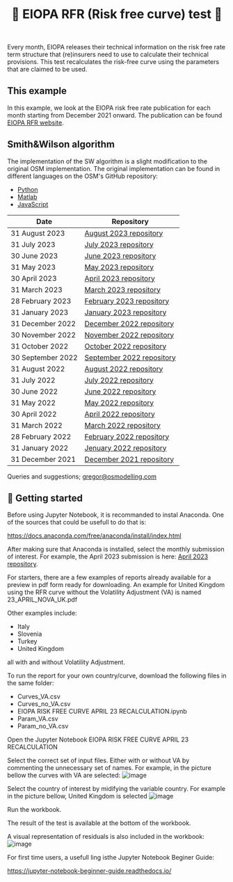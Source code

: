 <h1 align="center" style="border-botom: none">
  <b>
  🐍 EIOPA RFR (Risk free curve) test 🐍
 </b>
</h1>

</br>

Every month, EIOPA releases their technical information on the risk free rate term structure that (re)insurers need to use to calculate their technical provisions. This test recalculates the risk-free curve using the parameters that are claimed to be used.

## This example
In this example, we look at the EIOPA risk free rate publication for each month starting from December 2021 onward. The publication can be found [EIOPA RFR website](https://www.eiopa.europa.eu/tools-and-data/risk-free-interest-rate-term-structures_en).

## Smith&Wilson algorithm

The implementation of the SW algorithm is a slight modification to the original OSM implementation. The original implementation can be found in different languages on the OSM's GitHub repository:
-  [Python](https://github.com/open-source-modelling/insurance_python/tree/main/smith_wilson)
-  [Matlab](https://github.com/open-source-modelling/insurance_matlab/tree/main/smith_wilson)
-  [JavaScript](https://github.com/open-source-modelling/insurance_javascript/tree/main/smith-wilson)

| Date                     | Repository                          |
| -------------------------| ----------------------------------- |
| 31 August 2023           | [August 2023 repository]            |
| 31 July 2023             | [July 2023 repository]              |
| 30 June 2023             | [June 2023 repository]              |
| 31 May 2023              | [May 2023 repository]               |
| 30 April 2023            | [April 2023 repository]             |
| 31 March 2023            | [March 2023 repository]             |
| 28 February 2023         | [February 2023 repository]          |
| 31 January 2023          | [January 2023 repository]           |
| 31 December 2022         | [December 2022 repository]          |
| 30 November 2022         | [November 2022 repository]          |
| 31 October 2022          | [October 2022 repository]           |
| 30 September 2022        | [September 2022 repository]         |
| 31 August 2022           | [August 2022 repository]            |
| 31 July 2022             | [July 2022 repository]              |
| 30 June 2022             | [June 2022 repository]              |
| 31 May 2022              | [May 2022 repository]               |
| 30 April 2022            | [April 2022 repository]             |
| 31 March 2022            | [March 2022 repository]             |
| 28 February 2022         | [February 2022 repository]          |
| 31 January 2022          | [Jenuary 2022 repository]           |
| 31 December 2021         | [December 2021 repository]          |

[August 2023 repository]: https://github.com/open-source-modelling/insurance_jupyter/tree/main/EIOPA_smith_wilson_test/23_August
[July 2023 repository]:https://github.com/open-source-modelling/insurance_jupyter/tree/main/EIOPA_smith_wilson_test/23_July
[June 2023 repository]:https://github.com/open-source-modelling/insurance_jupyter/tree/main/EIOPA_smith_wilson_test/23_June
[May 2023 repository]:https://github.com/open-source-modelling/insurance_jupyter/tree/main/EIOPA_smith_wilson_test/23_May
[April 2023 repository]:https://github.com/open-source-modelling/insurance_jupyter/tree/main/EIOPA_smith_wilson_test/23_April
[March 2023 repository]:https://github.com/open-source-modelling/insurance_jupyter/tree/main/EIOPA_smith_wilson_test/23_March
[February 2023 repository]:https://github.com/open-source-modelling/insurance_jupyter/tree/main/EIOPA_smith_wilson_test/23_February
[January 2023 repository]:https://github.com/open-source-modelling/insurance_jupyter/tree/main/EIOPA_smith_wilson_test/23_January
[December 2022 repository]:https://github.com/open-source-modelling/insurance_jupyter/tree/main/EIOPA_smith_wilson_test/22_December
[November 2022 repository]:https://github.com/open-source-modelling/insurance_jupyter/tree/main/EIOPA_smith_wilson_test/22_November
[October 2022 repository]:https://github.com/open-source-modelling/insurance_jupyter/tree/main/EIOPA_smith_wilson_test/22_October
[September 2022 repository]:https://github.com/open-source-modelling/insurance_jupyter/tree/main/EIOPA_smith_wilson_test/22_September
[August 2022 repository]:https://github.com/open-source-modelling/insurance_jupyter/tree/main/EIOPA_smith_wilson_test/22_August
[July 2022 repository]:https://github.com/open-source-modelling/insurance_jupyter/tree/main/EIOPA_smith_wilson_test/22_July
[June 2022 repository]:https://github.com/open-source-modelling/insurance_jupyter/tree/main/EIOPA_smith_wilson_test/22_June
[May 2022 repository]:https://github.com/open-source-modelling/insurance_jupyter/tree/main/EIOPA_smith_wilson_test/22_May
[April 2022 repository]:https://github.com/open-source-modelling/insurance_jupyter/tree/main/EIOPA_smith_wilson_test/22_April
[March 2022 repository]:https://github.com/open-source-modelling/insurance_jupyter/tree/main/EIOPA_smith_wilson_test/22_March
[February 2022 repository]:https://github.com/open-source-modelling/insurance_jupyter/tree/main/EIOPA_smith_wilson_test/22_February
[Jenuary 2022 repository]:https://github.com/open-source-modelling/insurance_jupyter/tree/main/EIOPA_smith_wilson_test/22_January
[December 2021 repository]:https://github.com/open-source-modelling/insurance_jupyter/tree/main/EIOPA_smith_wilson_test/21_December

Queries and suggestions; gregor@osmodelling.com

## 🚀 Getting started
Before using Jupyter Notebook, it is recommanded to instal Anaconda. One of the sources that could be usefull to do that is: 

https://docs.anaconda.com/free/anaconda/install/index.html

After making sure that Anaconda is installed, select the monthly submission of interest. For example, the April 2023 submission is here: [April 2023 repository].

For starters, there are a few examples of reports already available for a preview in pdf form ready for downloading. 
An example for United Kingdom using the RFR curve without the Volatility Adjustment (VA) is named 23_APRIL_NOVA_UK.pdf

Other examples include:
 - Italy
 - Slovenia
 - Turkey
 - United Kingdom

all with and without Volatility Adjustment.

To run the report for your own country/curve, download the following files in the same folder:
 - Curves_VA.csv
 - Curves_no_VA.csv
 - EIOPA RISK FREE CURVE APRIL 23 RECALCULATION.ipynb
 - Param_VA.csv
 - Param_no_VA.csv

Open the Jupyter Notebook EIOPA RISK FREE CURVE APRIL 23 RECALCULATION

Select the correct set of input files. Either with or without VA by commenting the unnecessary set of names. For example, in the picture bellow the curves with VA are selected:
![image](https://github.com/open-source-modelling/insurance_jupyter/assets/95974474/7054fdac-f325-4e30-8a2b-2939d2b40ac4)

Select the country of interest by midifying the variable country. For example in the picture bellow, United Kingdom is selected
![image](https://github.com/open-source-modelling/insurance_jupyter/assets/95974474/6f3b1dec-0eb5-4828-a95c-5af7a113a313)

Run the workbook.

The result of the test is available at the bottom of the workbook.

A visual representation of residuals is also included in the workbook:
![image](https://github.com/open-source-modelling/insurance_jupyter/assets/95974474/410c5fe2-a4f4-4e85-8336-879380a1794c)


For first time users, a usefull ling isthe Jupyter Notebook Beginer Guide:

https://jupyter-notebook-beginner-guide.readthedocs.io/
